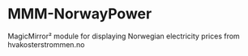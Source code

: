 # MMM-NorwayPower
MagicMirror² module for displaying Norwegian electricity prices from hvakosterstrommen.no
